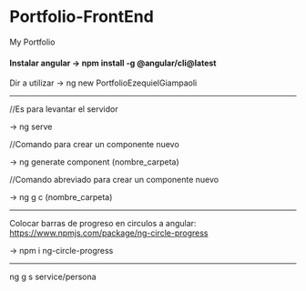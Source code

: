 # Portfolio-FrontEnd

My Portfolio

#### Instalar angular -> npm install -g @angular/cli@latest

Dir a utilizar -> ng new PortfolioEzequielGiampaoli

---

//Es para levantar el servidor

-> ng serve

//Comando para crear un componente nuevo

-> ng generate component (nombre_carpeta)

//Comando abreviado para crear un componente nuevo

-> ng g c (nombre_carpeta)

---

Colocar barras de progreso en circulos a angular:
https://www.npmjs.com/package/ng-circle-progress

-> npm i ng-circle-progress

---

ng g s service/persona
